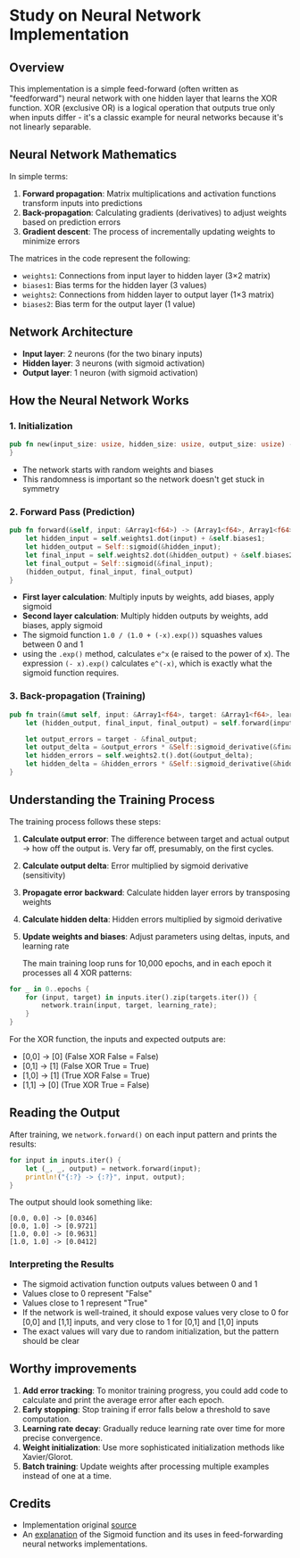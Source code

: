 # Study on Neural Network Implementation

## Overview

This implementation is a simple feed-forward (often written as "feedforward") neural network with one hidden layer that learns the XOR function. XOR (exclusive OR) is a logical operation that outputs true only when inputs differ - it's a classic example for neural networks because it's not linearly separable.

## Neural Network Mathematics

In simple terms:

1. **Forward propagation**: Matrix multiplications and activation functions transform inputs into predictions
2. **Back-propagation**: Calculating gradients (derivatives) to adjust weights based on prediction errors
3. **Gradient descent**: The process of incrementally updating weights to minimize errors

The matrices in the code represent the following:

- `weights1`: Connections from input layer to hidden layer (3×2 matrix)
- `biases1`: Bias terms for the hidden layer (3 values)
- `weights2`: Connections from hidden layer to output layer (1×3 matrix)
- `biases2`: Bias term for the output layer (1 value)

## Network Architecture

- **Input layer**: 2 neurons (for the two binary inputs)
- **Hidden layer**: 3 neurons (with sigmoid activation)
- **Output layer**: 1 neuron (with sigmoid activation)

## How the Neural Network Works

### 1. Initialization

```rust
pub fn new(input_size: usize, hidden_size: usize, output_size: usize) -> Self {
}
```

- The network starts with random weights and biases
- This randomness is important so the network doesn't get stuck in symmetry

### 2. Forward Pass (Prediction)

```rust
pub fn forward(&self, input: &Array1<f64>) -> (Array1<f64>, Array1<f64>, Array1<f64>) {
    let hidden_input = self.weights1.dot(input) + &self.biases1;
    let hidden_output = Self::sigmoid(&hidden_input);
    let final_input = self.weights2.dot(&hidden_output) + &self.biases2;
    let final_output = Self::sigmoid(&final_input);
    (hidden_output, final_input, final_output)
}
```

- **First layer calculation**: Multiply inputs by weights, add biases, apply sigmoid
- **Second layer calculation**: Multiply hidden outputs by weights, add biases, apply sigmoid
- The sigmoid function `1.0 / (1.0 + (-x).exp())` squashes values between 0 and 1
- using the `.exp()` method, calculates `e^x` (e raised to the power of x). The expression `(- x).exp()` calculates `e^(-x)`, which is exactly what the sigmoid function requires.

### 3. Back-propagation (Training)

```rust
pub fn train(&mut self, input: &Array1<f64>, target: &Array1<f64>, learning_rate: f64) {
    let (hidden_output, final_input, final_output) = self.forward(input);

    let output_errors = target - &final_output;
    let output_delta = &output_errors * &Self::sigmoid_derivative(&final_output);
    let hidden_errors = self.weights2.t().dot(&output_delta);
    let hidden_delta = &hidden_errors * &Self::sigmoid_derivative(&hidden_output);
}
```

## Understanding the Training Process

The training process follows these steps:

1. **Calculate output error**: The difference between target and actual output -> how off the output is. Very far off, presumably, on the first cycles.
2. **Calculate output delta**: Error multiplied by sigmoid derivative (sensitivity)
3. **Propagate error backward**: Calculate hidden layer errors by transposing weights
4. **Calculate hidden delta**: Hidden errors multiplied by sigmoid derivative
5. **Update weights and biases**: Adjust parameters using deltas, inputs, and learning rate

   The main training loop runs for 10,000 epochs, and in each epoch it processes all 4 XOR patterns:

```rust
for _ in 0..epochs {
    for (input, target) in inputs.iter().zip(targets.iter()) {
        network.train(input, target, learning_rate);
    }
}
```

For the XOR function, the inputs and expected outputs are:

- [0,0] → [0] (False XOR False = False)
- [0,1] → [1] (False XOR True = True)
- [1,0] → [1] (True XOR False = True)
- [1,1] → [0] (True XOR True = False)

## Reading the Output

After training, we `network.forward()` on each input pattern and prints the results:

```rust
for input in inputs.iter() {
    let (_, _, output) = network.forward(input);
    println!("{:?} -> {:?}", input, output);
}
```

The output should look something like:

```
[0.0, 0.0] -> [0.0346]
[0.0, 1.0] -> [0.9721]
[1.0, 0.0] -> [0.9631]
[1.0, 1.0] -> [0.0412]
```

### Interpreting the Results

- The sigmoid activation function outputs values between 0 and 1
- Values close to 0 represent "False"
- Values close to 1 represent "True"
- If the network is well-trained, it should expose values very close to 0 for [0,0] and [1,1] inputs, and very close to 1 for [0,1] and [1,0] inputs
- The exact values will vary due to random initialization, but the pattern should be clear

## Worthy improvements

1. **Add error tracking**: To monitor training progress, you could add code to calculate and print the average error after each epoch.
2. **Early stopping**: Stop training if error falls below a threshold to save computation.
3. **Learning rate decay**: Gradually reduce learning rate over time for more precise convergence.
4. **Weight initialization**: Use more sophisticated initialization methods like Xavier/Glorot.
5. **Batch training**: Update weights after processing multiple examples instead of one at a time.

## Credits

- Implementation original [source](https://evolveasdev.com/blogs/tutorial/building-a-neural-network-from-scratch-in-rust)
- An [explanation](https://www.analyticsvidhya.com/blog/2023/01/why-is-sigmoid-function-important-in-artificial-neural-networks/) of the Sigmoid function and its uses in feed-forwarding neural networks implementations.
